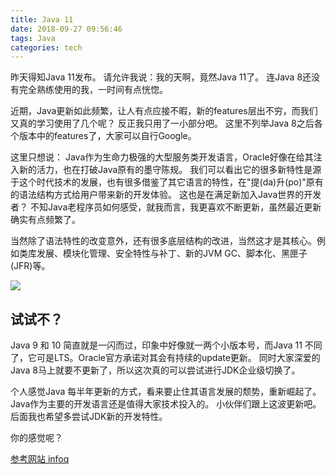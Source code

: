 ```yaml
---
title: Java 11
date: 2018-09-27 09:56:46
tags: Java
categories: tech
---
```


昨天得知Java 11发布。
请允许我说：我的天啊，竟然Java 11了。 连Java 8还没有完全熟练使用的我，一时间有点恍惚。

近期，Java更新如此频繁，让人有点应接不暇，新的features层出不穷，而我们又真的学习使用了几个呢？ 反正我只用了一小部分吧。
这里不列举Java 8之后各个版本中的features了，大家可以自行Google。

<!-- more -->

这里只想说：
Java作为生命力极强的大型服务类开发语言，Oracle好像在给其注入新的活力，也在打破Java原有的墨守陈规。
我们可以看出它的很多新特性是源于这个时代技术的发展，也有很多借鉴了其它语言的特性，在"提(da)升(po)"原有的语法结构方式给用户带来新的开发体验。
这也是在满足新加入Java世界的开发者？ 不知Java老程序员如何感受，就我而言，我更喜欢不断更新，虽然最近更新确实有点频繁了。

当然除了语法特性的改变意外，还有很多底层结构的改进，当然这才是其核心。例如类库发展、模块化管理、安全特性与补丁、新的JVM GC、脚本化、黑匣子(JFR)等。

![](/images/post/20180927/java11zgc.png)

## 试试不？
Java 9 和 10 简直就是一闪而过，印象中好像就一两个小版本号，而Java 11 不同了，它可是LTS。Oracle官方承诺对其会有持续的update更新。
同时大家深爱的Java 8马上就要不更新了，所以这次真的可以尝试进行JDK企业级切换了。

个人感觉Java 每半年更新的方式，看来要止住其语言发展的颓势，重新崛起了。Java作为主要的开发语言还是值得大家技术投入的。
小伙伴们跟上这波更新吧。后面我也希望多尝试JDK新的开发特性。

你的感觉呢？

[参考网站 infoq](http://www.infoq.com/cn/news/2018/09/java11-new-feature)
